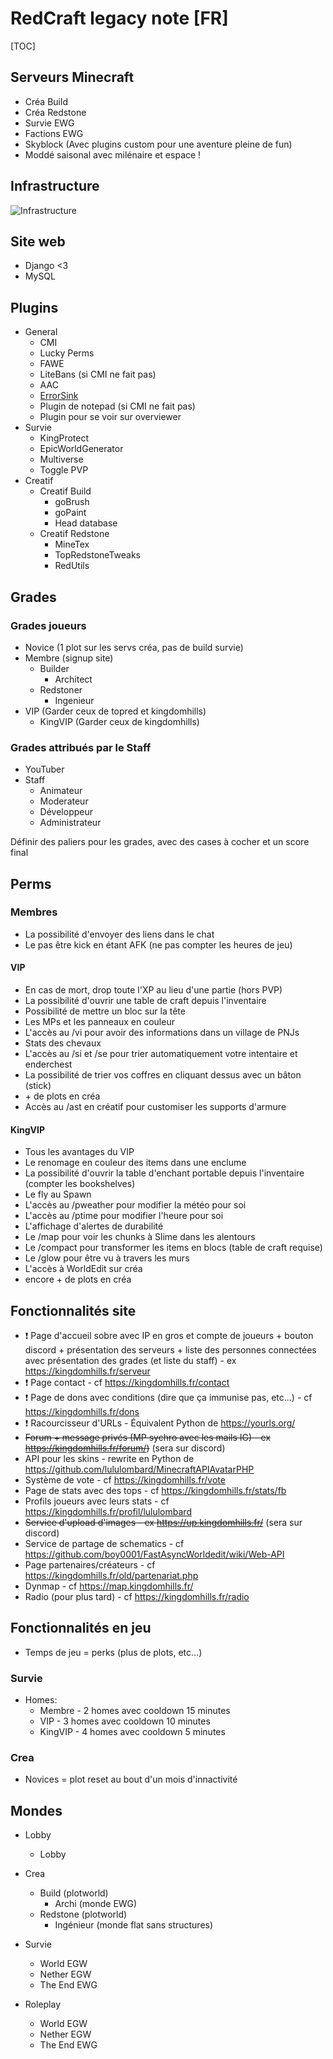 # RedCraft legacy note [FR]

[TOC]

## Serveurs Minecraft

- Créa Build
- Créa Redstone
- Survie EWG
- Factions EWG
- Skyblock (Avec plugins custom pour une aventure pleine de fun)
- Moddé saisonal avec milénaire et espace !


## Infrastructure

![Infrastructure](https://i.imgur.com/A3vfKK3.png)


## Site web

- Django <3
- MySQL


## Plugins

- General
    - CMI
    - Lucky Perms
    - FAWE
    - LiteBans (si CMI ne fait pas)
    - AAC
    - [ErrorSink](https://www.spigotmc.org/resources/errorsink.41090/)
    - Plugin de notepad (si CMI ne fait pas)
    - Plugin pour se voir sur overviewer
- Survie
    - KingProtect
    - EpicWorldGenerator
    - Multiverse
    - Toggle PVP
- Creatif
    - Creatif Build
        - goBrush
        - goPaint
        - Head database
    - Creatif Redstone
        - MineTex
        - TopRedstoneTweaks
        - RedUtils
    

## Grades

### Grades joueurs
- Novice (1 plot sur les servs créa, pas de build survie)
- Membre (signup site)
    - Builder
        - Architect
    - Redstoner
        - Ingenieur
- VIP (Garder ceux de topred et kingdomhills)
    - KingVIP (Garder ceux de kingdomhills)

### Grades attribués par le Staff
- YouTuber
- Staff
    - Animateur
    - Moderateur
    - Développeur
    - Administrateur

Définir des paliers pour les grades, avec des cases à cocher et un score final


## Perms

### Membres
- La possibilité d'envoyer des liens dans le chat
- Le pas être kick en étant AFK (ne pas compter les heures de jeu)

#### VIP
- En cas de mort, drop toute l'XP au lieu d'une partie (hors PVP)
- La possibilité d'ouvrir une table de craft depuis l'inventaire
- Possibilité de mettre un bloc sur la tête
- Les MPs et les panneaux en couleur
- L'accès au /vi pour avoir des informations dans un village de PNJs
- Stats des chevaux
- L'accès au /si et /se pour trier automatiquement votre intentaire et enderchest
- La possibilité de trier vos coffres en cliquant dessus avec un bâton (stick)
- \+ de plots en créa
- Accès au /ast en créatif pour customiser les supports d'armure

#### KingVIP
- Tous les avantages du VIP
- Le renomage en couleur des items dans une enclume
- La possibilité d'ouvrir la table d'enchant portable depuis l'inventaire (compter les bookshelves)
- Le fly au Spawn
- L'accès au /pweather pour modifier la météo pour soi
- L'accès au /ptime pour modifier l'heure pour soi
- L'affichage d'alertes de durabilité
- Le /map pour voir les chunks à Slime dans les alentours
- Le /compact pour transformer les items en blocs (table de craft requise)
- Le /glow pour être vu à travers les murs
- L'accès à WorldEdit sur créa
- encore + de plots en créa


## Fonctionnalités site

- :exclamation: Page d'accueil sobre avec IP en gros et compte de joueurs + bouton discord + présentation des serveurs + liste des personnes connectées avec présentation des grades (et liste du staff) - ex https://kingdomhills.fr/serveur
- :exclamation: Page contact - cf https://kingdomhills.fr/contact
- :exclamation: Page de dons avec conditions (dire que ça immunise pas, etc...) - cf https://kingdomhills.fr/dons
- :exclamation: Racourcisseur d'URLs - Équivalent Python de https://yourls.org/
- ~~Forum + message privés (MP sychro avec les mails IG) - ex https://kingdomhills.fr/forum/)~~ (sera sur discord)
- API pour les skins - rewrite en Python de https://github.com/lululombard/MinecraftAPIAvatarPHP
- Système de vote - cf https://kingdomhills.fr/vote
- Page de stats avec des tops - cf https://kingdomhills.fr/stats/fb
- Profils joueurs avec leurs stats - cf https://kingdomhills.fr/profil/lululombard
- ~~Service d'upload d'images - ex https://up.kingdomhills.fr/~~ (sera sur discord)
- Service de partage de schematics - cf https://github.com/boy0001/FastAsyncWorldedit/wiki/Web-API
- Page partenaires/créateurs - cf https://kingdomhills.fr/old/partenariat.php
- Dynmap - cf https://map.kingdomhills.fr/
- Radio (pour plus tard) - cf https://kingdomhills.fr/radio

## Fonctionnalités en jeu
- Temps de jeu = perks (plus de plots, etc...)


### Survie
- Homes:
    - Membre - 2 homes avec cooldown 15 minutes
    - VIP - 3 homes avec cooldown 10 minutes
    - KingVIP - 4 homes avec cooldown 5 minutes


### Crea
- Novices = plot reset au bout d'un mois d'innactivité


## Mondes
- Lobby
    - Lobby

- Crea
    - Build (plotworld)
        - Archi (monde EWG)
    - Redstone (plotworld)
        - Ingénieur (monde flat sans structures)
    

- Survie
    - World EGW
    - Nether EGW
    - The End EWG

- Roleplay
    - World EGW
    - Nether EGW
    - The End EWG